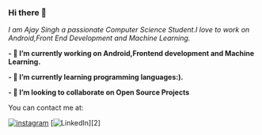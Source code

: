 ### Hi there 👋
*I am Ajay Singh a passionate Computer Science Student.I love*
*to work on Android,Front End Development and Machine Learning.*






**- 🔭 I’m currently working on Android,Frontend development and Machine Learning.**

**- 🌱 I’m currently learning programming languages:).**

**- 👯 I’m looking to collaborate on Open Source Projects**


You can contact me at:

[![instagram][1.2]][1] [![LinkedIn][2.2]][2]

[1.2]:https://www.instagram.com/static/images/ico/apple-touch-icon-76x76-precomposed.png/666282be8229.png
[1]:https://www.instagram.com/_ajay_kripa
[2.2]:
[2]:https://www.linkedin.com/in/ajay-singh-a477b21aa





